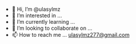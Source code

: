 - 👋 Hi, I’m @ulasylmz
- 👀 I’m interested in ...
- 🌱 I’m currently learning ...
- 💞️ I’m looking to collaborate on ...
- 📫 How to reach me ... ulasylmz277@gmail.com

<!---
ulasylmz/ulasylmz is a ✨ special ✨ repository because its `README.md` (this file) appears on your GitHub profile.
You can click the Preview link to take a look at your changes.
--->
